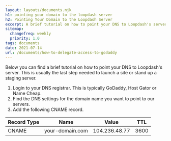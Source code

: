 ```yaml
---
layout: layouts/documents.njk
h1: pointing your domain to the loopdash server
h2: Pointing Your Domain to the Loopdash Server
excerpt: A brief tutorial on how to point your DNS to Loopdash's server
sitemap:
  changefreq: weekly
  priority: 1.0
tags: documents
date: 2021-07-14
url: /documents/how-to-delegate-access-to-godaddy
---
```


<p class="mb-5"><span class="dropcap">B</span>elow you can find a brief tutorial on how to point your DNS to Loopdash's server. This is usually the last step needed to launch a site or stand up a staging server.</p>

<ol class="list-decimal list-inside mb-6">
  <li>Login to your DNS registrar. This is typically GoDaddy, Host Gator or Name Cheap.</li>
  <li>Find the DNS settings for the domain name you want to point to our servers.</li>
  <li>Add the following CNAME record.</li>
</ol>

<div class="rounded-xl overflow-hidden bg-green-50 p-5 text-base">
  <table class="table-auto">
    <thead class="green-600">
      <tr>
        <th class="w-1/2 px-4 py-2 text-green-600">Record Type</th>
        <th class="w-1/2 px-4 py-2 text-green-600">Name</th>
        <th class="w-1/2 px-4 py-2 text-green-600">Value</th>
        <th class="w-1/2 px-4 py-2 text-green-600">TTL</th>
      </tr>
    </thead>
    <tbody>
      <tr>
        <td class="border border-green-500 px-4 py-2 text-green-600 font-normal">CNAME</td>
        <td class="border border-green-500 px-4 py-2 text-green-600 font-normal italic">your-domain.com</td>
        <td class="border border-green-500 px-4 py-2 text-green-600 font-normal font-mono">104.236.48.77</td>
        <td class="border border-green-500 px-4 py-2 text-green-600 font-normal">3600</td>
      </tr>
    </tbody>
  </table>
</div>